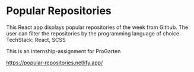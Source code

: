 # Popular Repositories

This React app displays popular repositories of the week from Github. The user can filter the repositories by the programming language of choice.
TechStack: React, SCSS

This is an internship-assignment for ProGarten

https://popular-repositories.netlify.app/



